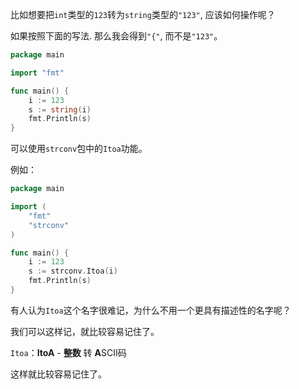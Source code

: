 比如想要把`int`类型的`123`转为`string`类型的`"123"`, 应该如何操作呢？

如果按照下面的写法. 那么我会得到`"{"`, 而不是`"123"`。

```go
package main

import "fmt"

func main() {
	i := 123
	s := string(i)
	fmt.Println(s)
}
```

可以使用`strconv`包中的`Itoa`功能。

例如：

```go
package main

import (
	"fmt"
	"strconv"
)

func main() {
	i := 123
	s := strconv.Itoa(i)
	fmt.Println(s)
}
```

有人认为`Itoa`这个名字很难记，为什么不用一个更具有描述性的名字呢？

我们可以这样记，就比较容易记住了。

`Itoa`：**ItoA** - **整数** 转 **A**SCII码

这样就比较容易记住了。